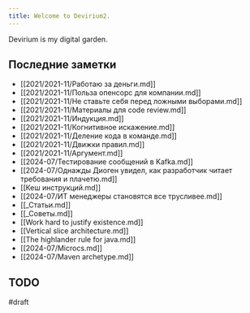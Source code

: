 ```yaml
---
title: Welcome to Devirium2.
---
```


Devirium is my digital garden.

## Последние заметки
- [[2021/2021-11/Работаю за деньги.md]]
- [[2021/2021-11/Польза опенсорс для компании.md]]
- [[2021/2021-11/Не ставьте себя перед ложными выборами.md]]
- [[2021/2021-11/Материалы для code review.md]]
- [[2021/2021-11/Индукция.md]]
- [[2021/2021-11/Когнитивное искажение.md]]
- [[2021/2021-11/Деление кода в команде.md]]
- [[2021/2021-11/Движки правил.md]]
- [[2021/2021-11/Аргумент.md]]
- [[2024-07/Тестирование сообщений в Kafka.md]]
- [[2024-07/Однажды Диоген увидел, как разработчик читает требования и плачетю.md]]
- [[Кеш инструкций.md]]
- [[2024-07/ИТ менеджеры становятся все трусливее.md]]
- [[_Статьи.md]]
- [[_Советы.md]]
- [[Work hard to justify existence.md]]
- [[Vertical slice architecture.md]]
- [[The highlander rule for java.md]]
- [[2024-07/Microcs.md]]
- [[2024-07/Maven archetype.md]]

## TODO

#draft
